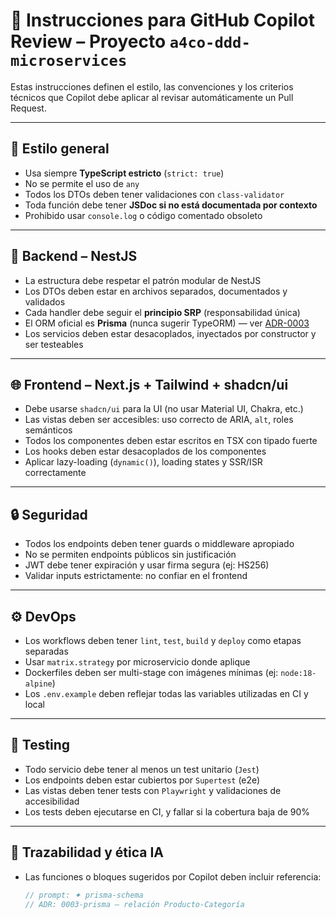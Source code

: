 # 🤖 Instrucciones para GitHub Copilot Review – Proyecto `a4co-ddd-microservices`

Estas instrucciones definen el estilo, las convenciones y los criterios técnicos que Copilot debe aplicar al revisar automáticamente un Pull Request.

---

## 🧠 Estilo general

- Usa siempre **TypeScript estricto** (`strict: true`)
- No se permite el uso de `any`
- Todos los DTOs deben tener validaciones con `class-validator`
- Toda función debe tener **JSDoc si no está documentada por contexto**
- Prohibido usar `console.log` o código comentado obsoleto

---

## 🧱 Backend – NestJS

- La estructura debe respetar el patrón modular de NestJS
- Los DTOs deben estar en archivos separados, documentados y validados
- Cada handler debe seguir el **principio SRP** (responsabilidad única)
- El ORM oficial es **Prisma** (nunca sugerir TypeORM) — ver [ADR-0003](./adr/adr-0003-prisma.md)
- Los servicios deben estar desacoplados, inyectados por constructor y ser testeables

---

## 🌐 Frontend – Next.js + Tailwind + shadcn/ui

- Debe usarse `shadcn/ui` para la UI (no usar Material UI, Chakra, etc.)
- Las vistas deben ser accesibles: uso correcto de ARIA, `alt`, roles semánticos
- Todos los componentes deben estar escritos en TSX con tipado fuerte
- Los hooks deben estar desacoplados de los componentes
- Aplicar lazy-loading (`dynamic()`), loading states y SSR/ISR correctamente

---

## 🔒 Seguridad

- Todos los endpoints deben tener guards o middleware apropiado
- No se permiten endpoints públicos sin justificación
- JWT debe tener expiración y usar firma segura (ej: HS256)
- Validar inputs estrictamente: no confiar en el frontend

---

## ⚙️ DevOps

- Los workflows deben tener `lint`, `test`, `build` y `deploy` como etapas separadas
- Usar `matrix.strategy` por microservicio donde aplique
- Dockerfiles deben ser multi-stage con imágenes mínimas (ej: `node:18-alpine`)
- Los `.env.example` deben reflejar todas las variables utilizadas en CI y local

---

## 🧪 Testing

- Todo servicio debe tener al menos un test unitario (`Jest`)
- Los endpoints deben estar cubiertos por `Supertest` (e2e)
- Las vistas deben tener tests con `Playwright` y validaciones de accesibilidad
- Los tests deben ejecutarse en CI, y fallar si la cobertura baja de 90%

---

## 🧩 Trazabilidad y ética IA

- Las funciones o bloques sugeridos por Copilot deben incluir referencia:
  ```ts
  // prompt: ✦ prisma-schema
  // ADR: 0003-prisma – relación Producto-Categoría
